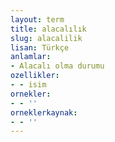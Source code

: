 ```yaml
---
layout: term
title: alacalılık
slug: alacalilik
lisan: Türkçe
anlamlar:
- Alacalı olma durumu
ozellikler:
- - isim
ornekler:
- - ''
orneklerkaynak:
- - ''
---
```

